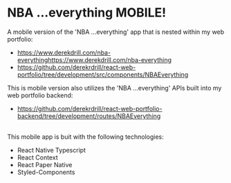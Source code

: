 # NBA ...everything MOBILE!
A mobile version of the 'NBA ...everything' app that is nested within my web portfolio:

<ul>
  <li>
    <a href='https://www.derekdrill.com/nba-everything'>https://www.derekdrill.com/nba-everythinghttps://www.derekdrill.com/nba-everything
    </a>
  </li>
  <li>
    <a href='https://github.com/derekrdrill/react-web-portfolio/tree/development/src/components/NBAEverything'>https://github.com/derekrdrill/react-web-portfolio/tree/development/src/components/NBAEverything
    </a>
  </li>
</ul>

This is mobile version also utilizes the 'NBA ...everything' APIs built into my web portfolio backend:
<ul>
  <li>
    <a href='https://github.com/derekrdrill/react-web-portfolio-backend/tree/development/routes/NBAEverything'>https://github.com/derekrdrill/react-web-portfolio-backend/tree/development/routes/NBAEverything</a>
  </li>
</ul>

<br/>
This mobile app is buit with the following technologies:
<ul>
  <li>React Native Typescript</li>
  <li>React Context</li>
  <li>React Paper Native</li>
  <li>Styled-Components</li>
</ul>
